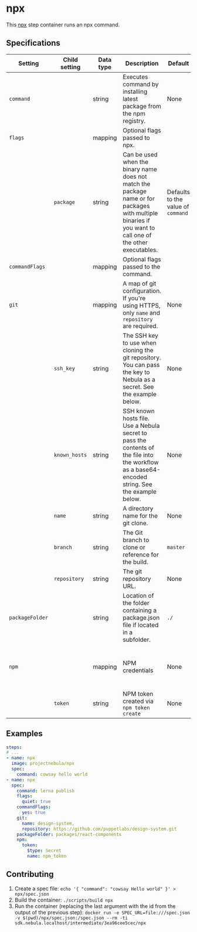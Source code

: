# npx

This [npx](https://www.npmjs.com/package/npx) step container runs an npx command.

## Specifications

| Setting | Child setting | Data type | Description | Default | Required |
|---------|---------------|-----------|-------------|---------|----------|
| `command` || string | Executes command by installing latest package from the npm registry. | None | True |
| `flags` || mapping | Optional flags passed to npx. || False |
|| `package` | string | Can be used when the binary name does not match the package name or for packages with multiple binaries if you want to call one of the other executables. | Defaults to the value of `command` | False |
| `commandFlags` || mapping | Optional flags passed to the command. || False |
| `git` || mapping | A map of git configuration. If you're using HTTPS, only `name` and `repository` are required. | None | False |
|| `ssh_key` | string | The SSH key to use when cloning the git repository. You can pass the key to Nebula as a secret. See the example below. | None | False |
|| `known_hosts` | string | SSH known hosts file. Use a Nebula secret to pass the contents of the file into the workflow as a base64-encoded string. See the example below. | None | False |
|| `name` | string | A directory name for the git clone. | None | False |
|| `branch` | string | The Git branch to clone or reference for the build. | `master` | False |
|| `repository` | string | The git repository URL. | None | False |
| `packageFolder` || string | Location of the folder containing a package.json file if located in a subfolder. | ``./`` | False |
| `npm` || mapping | NPM credentials | None | Certain commands like `publish` require NPM login. |
|| `token` | string | NPM token created via `npm token create` | None | False |

## Examples

```yaml
steps:
# ...
- name: npx
  image: projectnebula/npx
  spec:
    command: cowsay hello world
- name: npx
  spec:
    command: lerna publish
    flags:
      quiet: true
    commandFlags:
      yes: true
    git:
      name: design-system,
      repository: https://github.com/puppetlabs/design-system.git
    packageFolder: packages/react-components
    npm:
      token:
        $type: Secret
        name: npm_token
```

## Contributing

1. Create a spec file: `echo '{ "command": "cowsay Hello world" }' > npx/spec.json`
2. Build the container: `./scripts/build npx`
3. Run the container (replacing the last argument with the id from the output of the previous step): `docker run -e SPEC_URL=file:///spec.json -v $(pwd)/npx/spec.json:/spec.json --rm -ti sdk.nebula.localhost/intermediate/3ea96cee5cec/npx`
